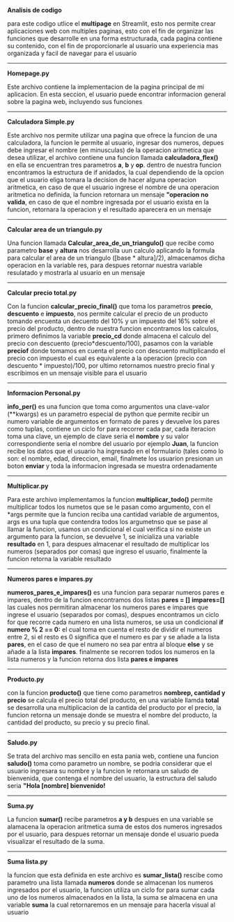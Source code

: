 **Analisis de codigo**

para este codigo utlice el **multipage** en Streamlit, esto nos permite crear aplicaciones web con multiples paginas, esto con el fin de organizar las funciones que desarrolle en una forma estructurada, cada pagina contiene su contenido, con el fin de proporcionarle al usuario una experiencia mas organizada y facil de navegar para el usuario

---

**Homepage.py**

Este archivo contiene la implementacion de la pagina principal de mi aplicacion. En esta seccion, el usuario puede encontrar informacion general sobre la pagina web, incluyendo sus funciones

---

**Calculadora Simple.py**

Este archivo nos permite utilizar una pagina que ofrece la funcion de una calculadora, la funcion le permite al usuario, ingresar dos numeros, depues debe ingresar el nombre (en minusculas) de la operacion aritmetica que desea utilizar, el archivo contiene una funcion llamada **calculadora_flex()** en ella se encuentran tres parametros **a**, **b** y **op**. dentro de nuestra funcion encontramos la estructura de if anidados, la cual dependiendo de la opcion que el usuario eliga tomara la decision de hacer alguna operacion aritmetica, en caso de que el usuario ingrese el nombre de una operacion aritmetica no definida, la funcion retornara un mensaje **"operacion no valida**, en caso de que el nombre ingresada por el usuario exista en la funcion, retornara la operacion y el resultado aparecera en un mensaje

---

**Calcular area de un triangulo.py**

Una funcion llamada **Calcular_area_de_un_triangulo()** que recibe como parametro **base** y **altura** nos desarrolla uun calculo aplicando la formula para calcular el area de un triangulo ([base * altura]/2), almacenamos dicha operacion en la variable res, para despues retornar nuestra variable resulatado y mostrarla al usuario en un mensaje

--- 

**Calcular precio total.py** 

Con la funcion **calcular_precio_final()** que toma los parametros **precio**, **descuento** e **impuesto**, nos permite calcular el precio de un producto tomando encuenta un decuento del 10% y un impuesto del 16% sobre el precio del producto, dentro de nuestra funcion encontramos los calculos, primero definimos la variable **precio_cd** donde almacena el calculo del precio con descuento (precio*descuento/100), pasamos con la variable **preciof** donde tomamos en cuenta el precio con descuento multiplicando el precio con impuesto el cual es equivalente a la operacion (precio con descuento * impuesto)/100, por ultimo retornamos nuestro precio final y escribimos en un mensaje visible para el usuario  

--- 

**Informacion Personal.py**

**info_per()** es una funcion que toma como argumentos una clave-valor (**kwargs) es un parametro especial de python que permite recibir un numero variable de argumentos en formato de pares y devuelve los pares como tuplas, contiene un ciclo for para recorrer cada par, cada iteracion toma una clave, un ejemplo de clave seria el **nombre** y su valor correspondiente seria el nombre del usuario por ejemplo **Juan**, la funcion recibe los datos que el usuario ha ingresado en el formulario (tales como lo son: el nombre, edad, direccion, email, finalmete los usuarion presionan un boton **enviar** y toda la informacion ingresada se muestra ordenadamente 

---

**Multiplicar.py**

Para este archivo implementamos la funcion **multiplicar_todo()** permite multiplicar todos los numetos que se le pasan como argumento, con el *args permite que la funcion reciba una cantidad variable de argumentos, args es una tupla que contendra todos los argumetnso que se pase al llamar la funcion, usamos un condicional el cual verifica si no existe un argumento para la funcion, se devuelve 1, se inicializa una variable **resultado** en 1, para despues almacenar el resultado de multiplicar los numeros (separados por comas) que ingreso el usuario, finalmente la funcion retorna la variable resultado 

--- 

**Numeros pares e impares.py**

**numeros_pares_e_impares()** es una funcion para separar numeros pares e impares, dentro de la funcion encontramos dos listas **pares = []** **impares=[]** las cuales nos permitiran almacenar los numeros pares e impares que ingrese el usuario (separados por comas), despues encontramos un ciclo for que recorre cada numero en una lista numeros, se usa un condicional **if numero % 2 == 0:** el cual toma en cuenta el resto de dividir el numeros entre 2, si el resto es 0 significa que el numero es par y se añade a la lista **pares**, en el caso de que el numero no sea par entra al bloque **else** y se añade a la lista **impares**. finalmente se recorren todos los numeros en la lista numeros y la funcion retorna dos lista **pares e impares**

---

**Producto.py**

con la funcion **producto()** que tiene como parametros **nombrep, cantidad y precio** se calcula el precio total del producto, en una variable llamda **total** se desarrolla una multiplicacion de la cantida del producto por el precio, la funcion retorna un mensaje donde se muestra el nombre del producto, la cantidad del producto, su precio y su precio final.

--- 

**Saludo.py** 

Se trata del archivo mas sencillo en esta pania web, contiene una funcion **saludo()** toma como parametro un nombre, se podria considerar que el usuario ingresara su nombre y la funcion le retornara un saludo de bienvenida, que contenga el nombre del usuario, la estructura del saludo seria **"Hola [nombre] bienvenido!**

---

**Suma.py**

La funcion **sumar()** recibe parametros **a y b** despues en una variable se alamacena la operacion aritmetica suma de estos dos numeros ingresados por el usuario, para despues retornar un mensaje donde el usuario pueda visualizar el resultado de la suma. 

---

**Suma lista.py** 

la funcion que esta definida en este archivo es **sumar_lista()** rescibe como parametro una lista llamada **numeros** donde se almacenan los numeros ingresados por el usuario, la funcion utiliza un ciclo for para sumar cada uno de los numeros almacenados en la lista, la suma se almacena en una variable **suma** la cual retornaremos en un mensaje para hacerla visual al usuario 














